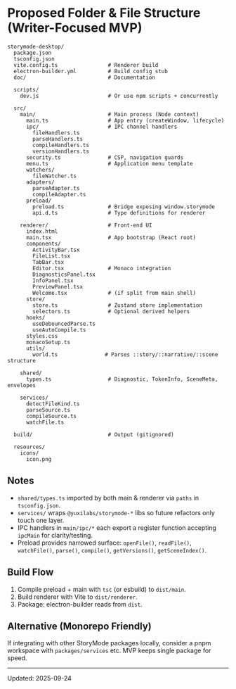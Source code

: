 ﻿# Proposed Folder & File Structure (Writer-Focused MVP)

```
storymode-desktop/
  package.json
  tsconfig.json
  vite.config.ts                # Renderer build
  electron-builder.yml          # Build config stub
  doc/                          # Documentation

  scripts/
    dev.js                      # Or use npm scripts + concurrently

  src/
    main/                       # Main process (Node context)
      main.ts                   # App entry (createWindow, lifecycle)
      ipc/                      # IPC channel handlers
        fileHandlers.ts
        parseHandlers.ts
        compileHandlers.ts
        versionHandlers.ts
      security.ts               # CSP, navigation guards
      menu.ts                   # Application menu template
      watchers/
        fileWatcher.ts
      adapters/
        parseAdapter.ts
        compileAdapter.ts
      preload/
        preload.ts              # Bridge exposing window.storymode
        api.d.ts                # Type definitions for renderer

    renderer/                   # Front-end UI
      index.html
      main.tsx                  # App bootstrap (React root)
      components/
        ActivityBar.tsx
        FileList.tsx
        TabBar.tsx
        Editor.tsx              # Monaco integration
        DiagnosticsPanel.tsx
        InfoPanel.tsx
        PreviewPanel.tsx
        Welcome.tsx             # (if split from main shell)
      store/
        store.ts                # Zustand store implementation
        selectors.ts            # Optional derived helpers
      hooks/
        useDebouncedParse.ts
        useAutoCompile.ts
      styles.css
      monacoSetup.ts
      utils/
        world.ts               # Parses ::story/::narrative/::scene structure

    shared/
      types.ts                  # Diagnostic, TokenInfo, SceneMeta, envelopes

    services/
      detectFileKind.ts
      parseSource.ts
      compileSource.ts
      watchFile.ts

  build/                        # Output (gitignored)

  resources/
    icons/
      icon.png
```

## Notes
- `shared/types.ts` imported by both main & renderer via `paths` in `tsconfig.json`.
- `services/` wraps `@yuxilabs/storymode-*` libs so future refactors only touch one layer.
- IPC handlers in `main/ipc/*` each export a register function accepting `ipcMain` for clarity/testing.
- Preload provides narrowed surface: `openFile()`, `readFile()`, `watchFile()`, `parse()`, `compile()`, `getVersions()`, `getSceneIndex()`.

## Build Flow
1. Compile preload + main with `tsc` (or esbuild) to `dist/main`.
2. Build renderer with Vite to `dist/renderer`.
3. Package: electron-builder reads from `dist`.

## Alternative (Monorepo Friendly)
If integrating with other StoryMode packages locally, consider a pnpm workspace with `packages/services` etc. MVP keeps single package for speed.

---
Updated: 2025-09-24
